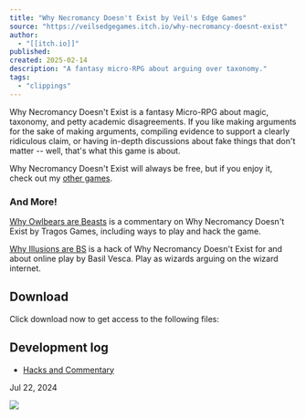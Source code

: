 ```yaml
---
title: "Why Necromancy Doesn't Exist by Veil's Edge Games"
source: "https://veilsedgegames.itch.io/why-necromancy-doesnt-exist"
author:
  - "[[itch.io]]"
published:
created: 2025-02-14
description: "A fantasy micro-RPG about arguing over taxonomy."
tags:
  - "clippings"
---
```

Why Necromancy Doesn't Exist is a fantasy Micro-RPG about magic, taxonomy, and petty academic disagreements. If you like making arguments for the sake of making arguments, compiling evidence to support a clearly ridiculous claim, or having in-depth discussions about fake things that don't matter -- well, that's what this game is about.

Why Necromancy Doesn't Exist will always be free, but if you enjoy it, check out my [other games](https://veilsedgegames.itch.io/).

### And More!

[Why Owlbears are Beasts](https://tragos-games.itch.io/why-owlbears-are-beasts) is a commentary on Why Necromancy Doesn't Exist by Tragos Games, including ways to play and hack the game.

[Why Illusions are BS](https://veilsedgegames.itch.io/why-illusions-are-bs) is a hack of Why Necromancy Doesn't Exist for and about online play by Basil Vesca. Play as wizards arguing on the wizard internet.  

## Download

Click download now to get access to the following files:

## Development log

- [Hacks and Commentary](https://veilsedgegames.itch.io/why-necromancy-doesnt-exist/devlog/769438/hacks-and-commentary)

Jul 22, 2024

[![](https://img.itch.zone/aW1nLzE1MTI5OTI1LnBuZw==/347x500/YTufO1.png)](https://img.itch.zone/aW1nLzE1MTI5OTI1LnBuZw==/original/k69uie.png)